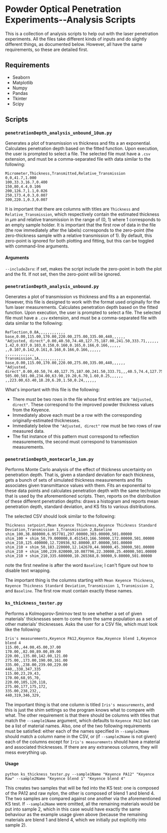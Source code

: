 # Powder Optical Penetration Experiments--Analysis Scripts
This is a collection of analysis scripts to help out with the laser penetration experiments. All the files take different kinds of inputs and do slightly different things, as documented below. However, all have the same requirements, so these are detailed first.

## Requirements
* Seaborn
* Matplotlib
* Numpy
* Pandas
* Tkinter
* Scipy

## Scripts

### `penetrationDepth_analysis_unbound_10um.py`
Generates a plot of transmission vs thickness and fits a an exponential. Calculates penetration depth based on the fitted function. Upon execution, the user is prompted to select a file. The selected file must have a `.csv` extension, and must be a comma-separated file with data similar to the following:
```csv
Micrometer,Thickness,Transmitted,Relative_Transmission
0,0,41.7,1.000
100,33.3,16.7,0.400
150,80,4.4,0.106
200,126.7,1.1,0.026
250,173.4,0.3,0.007
300,220.1,0.3,0.007
```

It is important that there are columns with titles are `Thickness` and `Relative_Transmission`, which respectively contain the estimated thickness in $\mu m$ and relative transmission in the range of (0, 1) where 1 corresponds to an empty sample holder. It is important that the first row of data in the file (the row immediately after the labels) corresponds to the zero-point (the zero-thickness sample with a relative transmission of 1). By default, this zero-point is ignored for both plotting and fitting, but this can be toggled with command-line arguments.
#### Arguments
`--includeZero`: if set, makes the script include the zero-point in both the plot and the fit. If not set, then the zero-point will be ignored.

### `penetrationDepth_analysis_unbound.py`
Generates a plot of transmission vs thickness and fits a an exponential.
However, this file is designed to work with the format used originally for the 1um laser measurements.
Calculates penetration depth based on the fitted function. Upon execution, the user is prompted to select a file. The selected file must have a `.csv` extension, and must be a comma-separated file with data similar to the following:

```csv
Reflection,0.8A,,,,,,,,,,,,
base,0.00,115.00,170.00,220.00,275.00,335.00,440,,,,,,
"Adjusted, direct",0.00,40.50,74.40,127.75,187.00,241.50,333.71,,,,,,
1.42,0.037,0.103,0.150,0.160,0.165,0.166,0.166,,,,,,
,,0.107,0.142,0.161,0.168,0.166,0.166,,,,,,
,,,,,,,,,,,,,
Transmission,1A,,,,,,,,,,,,
base,0.00,115.00,170.00,220.00,275.00,335.00,440,,,,,,
"Adjusted, direct",0.00,40.50,74.40,127.75,187.00,241.50,333.71,,,40.5,74.4,127.75,187
505.00,501.00,234.00,63.90,19.20,6.70,1.60,0.25,,,,,,
,,223.00,63.40,18.20,6.20,1.50,0.24,,,,,,
```

What's important with this file is the following:
* There *must* be two rows in the file whose first entries are `"Adjusted, direct"`. These correspond to the improved powder thickness values from the Keyence. 
* Immediately above each must be a row with the corresponding originally-estimated thicknesses. 
* Immediately below the `"Adjusted, direct"` row must be two rows of raw measured data.
* The fist instance of this pattern must correspond to reflection measurements, the second must correspond to transmission measurements.

### `penetrationDepth_montecarlo_1um.py`
Performs Monte Carlo analysis of the effect of thickness uncertainty on penetration depth. That is, given a standard deviation for each thickness, gets a bunch of sets of simulated thickness measurements and fits associates given transmittance values with them. Fits an exponential to these data points and calculates penetration depth with the same technique that is used by the aforementioned scripts. Then, reports on the distribution of these different penetration depths: draws a histogram and reports mean penetration depth, standard deviation, and KS fits to various distributions.

The selected CSV should look similar to the following:

```csv
Thickness setpoint,Mean Keyence Thickness,Keyence Thickness Standard Deviation,Transmission 1,Transmission 2,Baseline
shim_100,38.880000,6.957781,297.00000,303.00000,501.00000
shim_100 + shim_50,79.000000,8.451543,166.50000,172.00000,501.00000
shim_210,125.400000,12.720936,92.80000,87.00000,501.00000
shim_210 + shim_50,183.220000,12.142670,44.90000,45.30000,501.00000
shim_210 + shim_100,239.820000,10.087796,22.30000,25.40000,501.00000
shim_210 + shim_210,335.600000,10.265368,8.90000,9.80000,501.00000
```

note the first newline is after the word `Baseline`; I can't figure out how to disable text wrapping.

The important thing is the columns starting with `Mean Keyence Thickness`, `Keyence Thickness Standard Deviation`, `Transmission 1`, `Transmission 2`, and `Baseline`. The first row must contain exactly these names.

### `ks_thickness_tester.py`
Performs a Kolmogorov-Smirnov test to see whether a set of given materials' thicknesses seem to come from the same population as a set of other materials' thicknesses.
Asks the user for a CSV file, which must look like the following:
```csv
Iris's measurements,Keyence PA12,Keyence Raw,Keyence blend 1,Keyence blend 4
115.00,,44.00,45.00,37.00
170.00,,82.00,89.00,89.00
220.00,,135.00,142.00,121.00
275.00,,173.00,190.00,161.00
335.00,,238.00,239.00,229.00
440,,338,347,335
115.00,23,29,43,
170.00,68,95,70,
220.00,105,120,118,
275.00,177,175,172,
335.00,238,232,,
440,319,346,329,
``` 

The important thing is that one column is titled `Iris's measurements`, and this is just the shim settings so the program knows what to compare with what. The other requirement is that there should be columns with titles that match the `--sample1Name` argument, which defaults to `Keyence PA12` but can be a list of material names. Also, one of the two following requirements must be satisfied:
either each of the names specified in `--sample2Name` should match a column name in the CSV, or (if `--sample2Name` is not given) each of the columns except for `Iris's measurements` should have a material and associated thicknesses. If there are any extraneous columns, they will mess everything up.

#### Usage
```
python ks_thickness_tester.py --sample1Name "Keyence PA12" "Keyence Raw" --sample2Name "Keyence blend 1" "Keyence blend 4"
```

This creates two samples that will be fed into the KS test: one is composed of the PA12 and raw nylon, the other is composed of blend 1 and blend 4. The two samples are compared against one another via the aforementioned KS test. If `--sample2Name` were omitted, all the remaining materials would be put into sample 2, which in this case would have exactly the same behaviour as the example usage given above (because the remaining materials are blend 1 and blend 4, which we initially put explicitly into sample 2).

